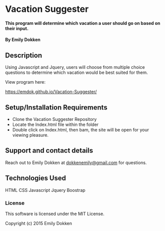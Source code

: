 # Vacation Suggester

#### This program will determine which vacation a user should go on based on their input.

#### By Emily Dokken

## Description

Using Javascript and Jquery, users will choose from multiple choice questions to determine which vacation would be best suited for them.

View program here:

https://emdok.github.io/Vacation-Suggester/

## Setup/Installation Requirements

* Clone the Vacation Suggester Repository
* Locate the Index.html file within the folder
* Double click on Index.html, then bam, the site will be open for your viewing pleasure.

## Support and contact details

Reach out to Emily Dokken at dokkenemily@gmail.com for questions.

## Technologies Used

HTML
CSS
Javascript
Jquery
Boostrap

### License

This software is licensed under the MIT License.

Copyright (c) 2015 Emily Dokken
